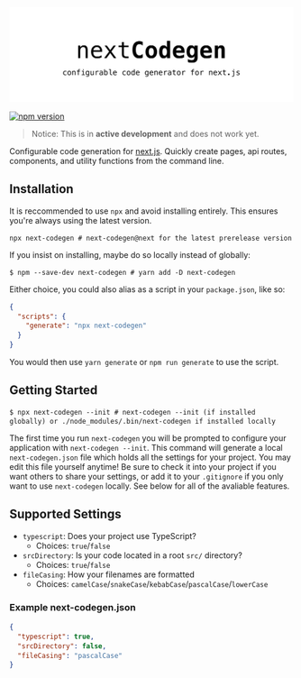 ![next-codegen](./banner.png)

[![npm version](https://badge.fury.io/js/next-codegen.svg)](https://badge.fury.io/js/next-codegen)

> Notice: This is in **active development** and does not work yet.

Configurable code generation for [next.js](https://nextjs.org). Quickly create pages, api routes, components, and utility functions from the command line.

## Installation

It is reccommended to use `npx` and avoid installing entirely. This ensures you're always using the latest version.

```shell
npx next-codegen # next-codegen@next for the latest prerelease version
```

If you insist on installing, maybe do so locally instead of globally:

```shell
$ npm --save-dev next-codegen # yarn add -D next-codegen
```

Either choice, you could also alias as a script in your `package.json`, like so:

```json
{
  "scripts": {
    "generate": "npx next-codegen"
  }
}
```

You would then use `yarn generate` or `npm run generate` to use the script.

## Getting Started

```shell
$ npx next-codegen --init # next-codegen --init (if installed globally) or ./node_modules/.bin/next-codegen if installed locally
```

The first time you run `next-codegen` you will be prompted to configure your application with `next-codegen --init`. This command will generate a local `next-codegen.json` file which holds all the settings for your project. You may edit this file yourself anytime! Be sure to check it into your project if you want others to share your settings, or add it to your `.gitignore` if you only want to use `next-codegen` locally. See below for all of the avaliable features.

## Supported Settings

- `typescript`: Does your project use TypeScript?
  - Choices: `true`/`false`
- `srcDirectory`: Is your code located in a root `src/` directory?
  - Choices: `true`/`false`
- `fileCasing`: How your filenames are formatted
  - Choices: `camelCase`/`snakeCase`/`kebabCase`/`pascalCase`/`lowerCase`

### Example next-codegen.json

```json
{
  "typescript": true,
  "srcDirectory": false,
  "fileCasing": "pascalCase"
}
```
